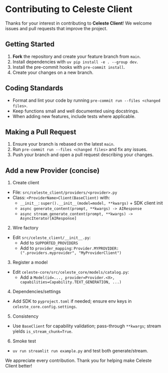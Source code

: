 # Contributing to Celeste Client

Thanks for your interest in contributing to **Celeste Client**! We welcome issues and pull requests that improve the project.

## Getting Started

1. **Fork** the repository and create your feature branch from `main`.
2. Install dependencies with `uv pip install -e . --group dev`.
3. Install the pre-commit hooks with `pre-commit install`.
4. Create your changes on a new branch.

## Coding Standards

- Format and lint your code by running `pre-commit run --files <changed files>`.
- Keep functions small and well documented using docstrings.
- When adding new features, include tests where applicable.

## Making a Pull Request

1. Ensure your branch is rebased on the latest `main`.
2. Run `pre-commit run --files <changed files>` and fix any issues.
3. Push your branch and open a pull request describing your changes.

## Add a new Provider (concise)

1. Create client
- File: `src/celeste_client/providers/<provider>.py`
- Class: `<ProviderName>Client(BaseClient)` with:
  - `__init__`: `super().__init__(model=model, **kwargs)` + SDK client init
  - `async generate_content(prompt, **kwargs) -> AIResponse`
  - `async stream_generate_content(prompt, **kwargs) -> AsyncIterator[AIResponse]`

2. Wire factory
- Edit `src/celeste_client/__init__.py`:
  - Add to `SUPPORTED_PROVIDERS`
  - Add to `provider_mapping`: `Provider.MYPROVIDER: (".providers.myprovider", "MyProviderClient")`

3. Register a model
- Edit `celeste-core/src/celeste_core/models/catalog.py`:
  - Add a `Model(id=..., provider=Provider.<X>, capabilities=Capability.TEXT_GENERATION, ...)`

4. Dependencies/settings
- Add SDK to `pyproject.toml` if needed; ensure env keys in `celeste_core.config.settings`.

5. Consistency
- Use `BaseClient` for capability validation; pass-through `**kwargs`; stream yields `is_stream_chunk=True`.

6. Smoke test
- `uv run streamlit run example.py` and test both generate/stream.

We appreciate every contribution. Thank you for helping make Celeste Client better!
